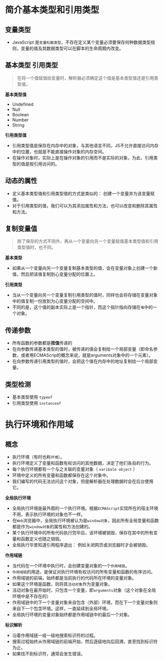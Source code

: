 # 简介基本类型和引用类型

## 变量类型
- JavaScript 是`变量松散类型`，不存在定义某个变量必须要保存何种数据类型规则，变量的值及其数据类型可以在脚本的生命周期内改变。
## 基本类型 引用类型
> 在将一个值赋值给变量时，解析器必须确定这个值是基本类型值还是引用类型值。

**基本类型值**
- Undefined
- Null
- Boolean
- Number
- String

**引用类型值**
- 引用类型值是保存在内存中的对象，与其他语言不同，JS不允许直接访问内存中的位置，也就是不能直接操作对象的内存空间。
- 在操作对象时，实际上是在操作对象的引用而不是实际的对象，为此，引用类型的值是按引用访问的。

## 动态的属性
- 定义基本类型值和引用类型值的方式是类似的： 创建一个变量并为该变量赋值。
- 对于引用类型的值，我们可以为其添加属性和方法，也可以改变和删除其属性和方法。

## 复制变量值
> 除了保存的方式不同外，再从一个变量向另一个变量赋值基本类型值和引用类型值时，也不同。

**基本类型**
- 如果从一个变量向另一个变量复制基本类型的值，会在变量对象上创建一个新值，然后把该值复制到心变量分配的位置上。

**引用类型**
- 当从一个变量向另一个变量复制引用类型的值时，同样也会将存储在变量对象中的值复制一份放到为心变量分配的空间中。
- 不同的是，这个值的副本实际上是一个指针，而这个指针指向存储在`堆`中的一个对象。

## 传递参数
- 所有函数的参数都是**按值**传递的
- 在向参数传递基本类型的值时，被传递的值会复制给一个局部变量（即命名参数，或者用ECMAScrip的概念来说，就是arguments对象中的一个元素）。
- 在向参数传递引用类型的值时，会把这个值在内存中的地址复制给一个局部变量。

## 类型检测
- 基本类型使用 `typeof`
- 引用类型使用 `instanceof`

# 执行环境和作用域

## 概念
- 执行环境（有时也称`环境`）。
- 执行环境定义了变量和函数有权访问的其他数据，决定了他们各自的行为。
- 每个执行环境都有一个与之关联的变量对象（ `varibale object` ）
- 环境中定义的所有变量和函数都保存在这个对象中。
- 我们编写的代码无法访问这个对象，但是解析器在处理数据时会在后台使用它。

**全局执行环境**
- 全局执行环境是最外围的一个执行环境。根据`ECMAScript`实现所在的宿主环境不用，表示执行环境的对象也不一样。
- 在`Web`浏览器中，全局执行环境被认为是`window对象`，因此所有全局变量和函数都是作为`window对象`的属性和方法创建的。
- 某个执行环境中的所有代码执行完毕后，该环境被销毁，保存在其中的所有变量和函数定义也随之销毁。
- 全局执行华景知道引用程序退出： 例如关闭网页或浏览器时才会被销毁。

**作用域链**
- 当代码在一个环境中执行时，会创建变量对象的一个`作用域链`。
- `作用域链`的用途，是保证对执行环境有权访问的所有变量和函数的有序访问。
- 作用域链的前端，始终都是当前执行的代码所在环境的变量对象。
- 如果这个环境是函数，则将其`活动对象`作为变量对象。
- 活动对象在最开始时，只包含一个变量，即`arguments`对象（这个对象在全局环境中是不存在的）
- 作用域链中的下一个变量对象来自包含（外部）环境，而在下一个变量对象则来自下一个包含环境。这样，一直延续到全局环境。
- 全局执行环境的变量对象始终都是作用域链中的最后一个对象。

**标识解析**
- 沿着作用域链一级一级地搜索标识符的过程。
- 搜索过程始终从作用域链的前端开始，然后逐级地向后回溯，直至找到标识符为止。
- 如果找不到标识符，通常会发生错误。
